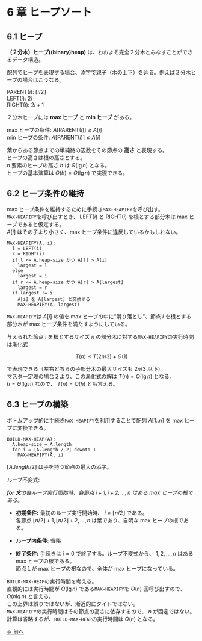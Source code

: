# 6 章 ヒープソート

## 6.1 ヒープ

**（２分木）ヒープ((binary)heap)** は、おおよそ完全２分木とみなすことができるデータ構造。

配列でヒープを表現する場合、添字で親子（木の上下）を辿る。例えば２分木ヒープの場合はこうなる。

$\text{PARENT}(i)$: $\lfloor i/2 \rfloor$  
$\text{LEFT}(i)$: $2i$  
$\text{RIGHT}(i)$: $2i+1$

２分木ヒープには **max ヒープ** と **min ヒープ** がある。

max ヒープの条件: $A[\text{PARENT}(i)] \ge A[i]$  
min ヒープの条件: $A[\text{PARENT}(i)] \le A[i]$

葉からある節点までの単純路の辺数をその節点の **高さ** と表現する。  
ヒープの高さは根の高さとする。  
$n$ 要素のヒープの高さ $h$ は $\Theta(\lg n)$ となる。  
ヒープの基本演算は $O(h) = O(\lg n)$ で実現できる。

## 6.2 ヒープ条件の維持

max ヒープ条件を維持するために手続き`MAX-HEAPIFY`を呼び出す。  
`MAX-HEAPIFY`を呼び出すとき、 $\text{LEFT}(i)$ と $\text{RIGHT}(i)$ を根とする部分木は max ヒープであると仮定する。  
$A[i]$ はその子より小さく、max ヒープ条件に違反しているかもしれない。

```pseudo
MAX-HEAPIFY(A, i):
  l = LEFT(i)
  r = RIGHT(i)
  if l <= A.heap-size かつ A[l] > A[i]
    largest = l
  else
    largest = i
  if r <= A.heap-size かつ A[r] > A[largest]
    largest = r
  if largest != i
    A[i] を A[largest] と交換する
    MAX-HEAPIFY(A, largest)
```

`MAX-HEAPIFY`は $A[i]$ の値を max ヒープの中に"滑り落とし"、節点 $i$ を根とする部分木が max ヒープ条件を満たすようにしている。

与えられた節点 $i$ を根とするサイズ $n$ の部分木に対する`MAX-HEAPIFY`の実行時間は漸化式

$$
  T(n) \le T(2n/3) + \Theta(1)
$$

で表現できる（左右どちらの子部分木の最大サイズも $2n/3$ 以下）。  
マスター定理の場合２より、この漸化式の解は $T(n) = O(\lg n)$ となる。  
$h = \Theta(\lg n)$ なので、 $T(n) = O(h)$ とも言える。

## 6.3 ヒープの構築

ボトムアップ的に手続き`MAX-HEAPIFY`を利用することで配列 $A[1..n]$ を max ヒープに変換できる。

```pseudo
BUILD-MAX-HEAP(A):
  A.heap-size = A.length
  for i = ⌊A.length / 2⌋ downto 1
    MAX-HEAPIFY(A, i)
```

$⌊A.length / 2⌋$ は子を持つ節点の最大の添字。

ループ不変式:

<i>**for 文**の各ループ実行開始時、各節点 $i+1,i+2,...,n$ はある max ヒープの根である。</i>

- **初期条件:** 最初のループ実行開始時、 $i=\lfloor n/2 \rfloor$ である。  
  各節点 $\lfloor n/2 \rfloor+1,\lfloor n/2 \rfloor+2,...,n$ は葉であり、自明な max ヒープの根である。

- **ループ内条件:** 省略

- **終了条件:** 手続きは $i=0$ で終了する。ループ不変式から、 $1,2,...,n$ はある max ヒープの根である。  
  節点１が max ヒープの根なので、全体が max ヒープになっている。

`BUILD-MAX-HEAP`の実行時間を考える。  
直観的には実行時間が $O(\lg n)$ である`MAX-HEAPIFY`を $O(n)$ 回呼び出すので、 $O(n\lg n)$ と言える。  
この上界は誤りではないが、漸近的にタイトではない。  
`MAX-HEAPIFY`の実行時間はその節点の高さに依存するので、 $n$ が固定ではない。  
計算は省略するが、`BUILD-MAX-HEAP`の実行時間は $O(n)$ となる。

[← 前へ](../ch04/note.md)
